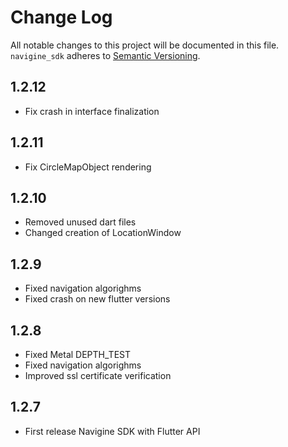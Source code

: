 # Change Log
All notable changes to this project will be documented in this file.
`navigine_sdk` adheres to [Semantic Versioning](http://semver.org/).

## 1.2.12

* Fix crash in interface finalization

## 1.2.11

* Fix CircleMapObject rendering

## 1.2.10

* Removed unused dart files
* Changed creation of LocationWindow

## 1.2.9

* Fixed navigation algorighms
* Fixed crash on new flutter versions

## 1.2.8

* Fixed Metal DEPTH_TEST
* Fixed navigation algorighms
* Improved ssl certificate verification

## 1.2.7

* First release Navigine SDK with Flutter API